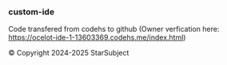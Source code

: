 ### custom-ide

Code transfered from codehs to github (Owner verfication here: https://ocelot-ide-1-13603369.codehs.me/index.html)

© Copyright 2024-2025 StarSubject
